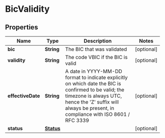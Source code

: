 
# BicValidity

## Properties
Name | Type | Description | Notes
------------ | ------------- | ------------- | -------------
**bic** | **String** | The BIC that was validated |  [optional]
**validity** | **String** | The code VBIC if the BIC is valid |  [optional]
**effectiveDate** | **String** | A date in YYYY-MM-DD format to indicate explicitly on which date the BIC is confirmed to be valid; the timezone is always UTC, hence the &#39;Z&#39; suffix will always be present, in compliance with ISO 8601 / RFC 3339 |  [optional]
**status** | [**Status**](Status.md) |  |  [optional]



